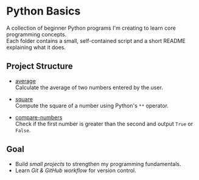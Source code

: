 # Python Basics

A collection of beginner Python programs I'm creating to learn core programming concepts.  
Each folder contains a small, self-contained script and a short README explaining what it does.

## Project Structure

- [average](./average)  
  Calculate the average of two numbers entered by the user.

- [square](./square)  
  Compute the square of a number using Python's `**` operator.

- [compare-numbers](./compare-numbers)  
  Check if the first number is greater than the second and output `True` or `False`.


## Goal

- Build *small projects* to strengthen my programming fundamentals.
- Learn *Git & GitHub workflow* for version control.



